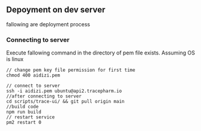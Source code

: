## Depoyment on dev server
fallowing are deployment process
### Connecting to server 
Execute fallowing command in the directory of pem file exists.
Assuming OS is linux
```
// change pem key file permission for first time
chmod 400 aidizi.pem

// connect to server 
ssh -i aidizi.pem ubuntu@api2.tracepharm.io
//after connecting to server 
cd scripts/trace-ui/ && git pull origin main
//build code 
npm run build
// restart service 
pm2 restart 0
```
